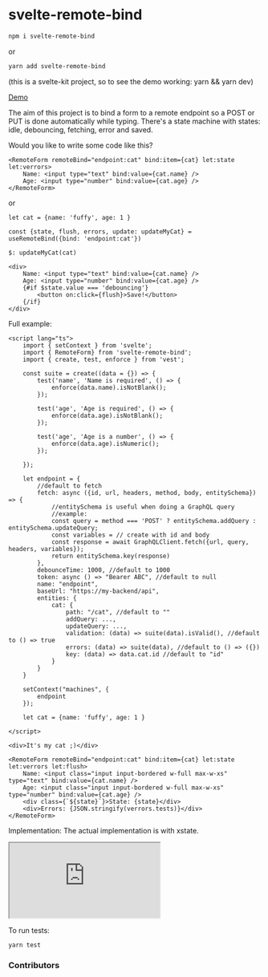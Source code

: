 # svelte-remote-bind

```bash
npm i svelte-remote-bind
```

or

```bash
yarn add svelte-remote-bind
```

(this is a svelte-kit project, so to see the demo working: yarn && yarn dev)

[Demo](https://svelte-remote-bind.surge.sh)

The aim of this project is to bind a form to a remote endpoint so a POST or PUT is done automatically while typing. There's a state machine with states: idle, debouncing, fetching, error and saved.

Would you like to write some code like this?

```svelte
<RemoteForm remoteBind="endpoint:cat" bind:item={cat} let:state let:verrors>
    Name: <input type="text" bind:value={cat.name} />
    Age: <input type="number" bind:value={cat.age} />
</RemoteForm>
```

or

```svelte
let cat = {name: 'fuffy', age: 1 } 

const {state, flush, errors, update: updateMyCat} = useRemoteBind({bind: 'endpoint:cat'})

$: updateMyCat(cat)

<div>
    Name: <input type="text" bind:value={cat.name} />
    Age: <input type="number" bind:value={cat.age} />
    {#if $state.value === 'debouncing'}
        <button on:click={flush}>Save!</button>
    {/if}
</div>
```


Full example:

```svelte
<script lang="ts">
    import { setContext } from 'svelte';
    import { RemoteForm} from 'svelte-remote-bind';
    import { create, test, enforce } from 'vest';

    const suite = create((data = {}) => {
        test('name', 'Name is required', () => {
            enforce(data.name).isNotBlank();
        });

        test('age', 'Age is required', () => {
            enforce(data.age).isNotBlank();
        });

        test('age', 'Age is a number', () => {
            enforce(data.age).isNumeric();
        });

    });

    let endpoint = {
        //default to fetch
        fetch: async ({id, url, headers, method, body, entitySchema}) => {
            //entitySchema is useful when doing a GraphQL query 
            //example:
            const query = method === 'POST' ? entitySchema.addQuery : entitySchema.updateQuery;
            const variables = // create with id and body
            const response = await GraphQLClient.fetch({url, query, headers, variables});
            return entitySchema.key(response)
        },
        debounceTime: 1000, //default to 1000
        token: async () => "Bearer ABC", //default to null
        name: "endpoint",
        baseUrl: "https://my-backend/api",
        entities: {
            cat: {
                path: "/cat", //default to ""
                addQuery: ...,
                updateQuery: ...,
                validation: (data) => suite(data).isValid(), //default to () => true
                errors: (data) => suite(data), //default to () => ({})
                key: (data) => data.cat.id //default to "id"
            }
        }
    }

    setContext("machines", {
        endpoint
    });

    let cat = {name: 'fuffy', age: 1 } 

</script>

<div>It's my cat ;)</div>

<RemoteForm remoteBind="endpoint:cat" bind:item={cat} let:state let:verrors let:flush>
    Name: <input class="input input-bordered w-full max-w-xs" type="text" bind:value={cat.name} />
    Age: <input class="input input-bordered w-full max-w-xs" type="number" bind:value={cat.age} />
    <div class={`${state}`}>State: {state}</div>
    <div>Errors: {JSON.stringify(verrors.tests)}</div>
</RemoteForm>
```

Implementation: The actual implementation is with xstate.

<iframe src="https://stately.ai/viz/embed/f439b6a7-9ede-4efc-96f7-6f34acc4261f?mode=viz&panel=code&showOriginalLink=1&readOnly=1&pan=1&zoom=1&controls=1" sandbox="allow-same-origin allow-scripts"></iframe>

To run tests:

```bash
yarn test
```

### Contributors

